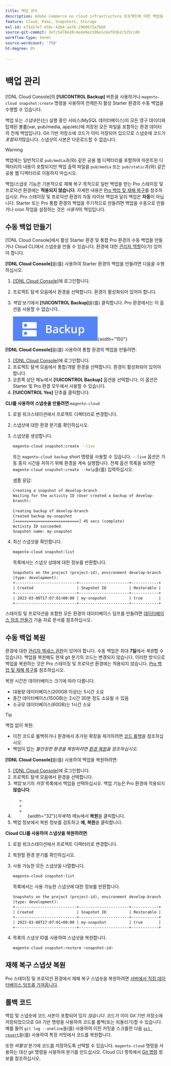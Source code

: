 ```yaml
---
title: 백업 관리
description: Adobe Commerce on cloud infrastructure 프로젝트에 대한 백업을 수동으로 만들고 복원하는 방법에 대해 알아봅니다.
feature: Cloud, Paas, Snapshots, Storage
exl-id: e73a57e7-e56c-42b4-aa7b-2960673a7b68
source-git-commit: 3efc5478428c4ede9e2106e1cbef8362c525ccd8
workflow-type: tm+mt
source-wordcount: '759'
ht-degree: 0%

---
```


# 백업 관리

[!DNL Cloud Console]의 **[!UICONTROL Backup]** 버튼을 사용하거나 `magento-cloud snapshot:create` 명령을 사용하여 언제든지 활성 Starter 환경의 수동 백업을 수행할 수 있습니다.

백업 또는 _스냅숏_&#x200B;은(는) 실행 중인 서비스(MySQL 데이터베이스)의 모든 영구 데이터와 탑재된 볼륨(var, pub/media, app/etc)에 저장된 모든 파일을 포함하는 환경 데이터의 전체 백업입니다. Git 기반 저장소에 코드가 이미 저장되어 있으므로 스냅숏에 코드가 _포함되지_&#x200B;않습니다. 스냅샷의 사본은 다운로드할 수 없습니다.

>[!WARNING]
>
>백업에는 일반적으로 `pub/media`과(와) 같은 공용 웹 디렉터리를 포함하여 마운트된 디렉터리의 내용이 포함되지만 백업 출력 파일을 `pub/media` 또는 `pub/static`과(와) 같은 공용 웹 디렉터리로 이동하지 마십시오.

백업/스냅숏 기능은 기본적으로 재해 복구 목적으로 일반 백업을 받는 Pro 스테이징 및 프로덕션 환경에는 **적용되지 않습니다**. 자세한 내용은 [Pro 백업 및 재해 복구](../architecture/pro-architecture.md#backup-and-disaster-recovery)를 참조하십시오. Pro 스테이징 및 프로덕션 환경의 자동 라이브 백업과 달리 백업은 **자동**&#x200B;이 아닙니다. Starter 또는 Pro 통합 환경의 백업을 주기적으로 만들려면 백업을 수동으로 만들거나 cron 작업을 설정하는 것은 _사용자_&#x200B;의 책임입니다.

## 수동 백업 만들기

[!DNL Cloud Console]에서 활성 Starter 환경 및 통합 Pro 환경의 수동 백업을 만들거나 Cloud CLI에서 스냅숏을 만들 수 있습니다. 환경에 대한 [관리자 역할](../project/user-access.md)이(가) 있어야 합니다.

**[!DNL Cloud Console]**&#x200B;을(를) 사용하여 Starter 환경의 백업을 만들려면 다음을 수행하십시오.

1. [[!DNL Cloud Console]](https://console.adobecommerce.com)에 로그인합니다.
1. 프로젝트 탐색 모음에서 환경을 선택합니다. 환경이 활성화되어 있어야 합니다.
1. _백업_ 보기에서 **[!UICONTROL Backup]**&#x200B;을(를) 클릭합니다. Pro 환경에서는 이 옵션을 사용할 수 없습니다.

   ![백업](../../assets/button-backup.png){width="150"}

**[!DNL Cloud Console]**&#x200B;을(를) 사용하여 통합 환경의 백업을 만들려면:

1. [[!DNL Cloud Console]](https://console.adobecommerce.com)에 로그인합니다.
1. 프로젝트 탐색 모음에서 통합/개발 환경을 선택합니다. 환경이 활성화되어 있어야 합니다.
1. 오른쪽 상단 메뉴에서 **[!UICONTROL Backup]** 옵션을 선택합니다. 이 옵션은 Starter 및 Pro 환경 모두에서 사용할 수 있습니다.
1. **[!UICONTROL Yes]** 단추를 클릭합니다.

**CLI를 사용하여 스냅숏을 만들려면**:`magento-cloud`

1. 로컬 워크스테이션에서 프로젝트 디렉터리로 변경합니다.
1. 스냅샷에 대한 환경 분기를 확인하십시오.
1. 스냅샷을 생성합니다.

   ```bash
   magento-cloud snapshot:create --live
   ```

   또는 `magento-cloud backup` short 명령을 사용할 수 있습니다. `--live` 옵션은 가동 중지 시간을 피하기 위해 환경을 계속 실행합니다. 전체 옵션 목록을 보려면 `magento-cloud snapshot:create --help`을(를) 입력하십시오.

   샘플 응답:

   ```
   Creating a snapshot of develop-branch
   Waiting for the activity ID (User created a backup of develop-branch):
   
   Creating backup of develop-branch
   Created backup my-snapshot
   [============================] 45 secs (complete)
   Activity ID succeeded
   Snapshot name: my-snapshot
   ```

1. 최신 스냅샷을 확인합니다.

   ```bash
   magento-cloud snapshot:list
   ```

   목록에서는 스냅샷 상태에 대한 정보를 반환합니다.

   ```
   Snapshots on the project (project-id), environment develop-branch (type: development):
   +---------------------------+----------------------+------------+
   | Created                   | Snapshot ID          | Restorable |
   +---------------------------+----------------------+------------+
   | 2023-03-08T17:07:01+00:00 | my-snapshot          | true       |
   +---------------------------+----------------------+------------+
   ```

스테이징 및 프로덕션을 포함한 모든 환경의 데이터베이스 덤프를 만들려면 [데이터베이스 덤프 만들기](https://experienceleague.adobe.com/ko/docs/commerce-knowledge-base/kb/how-to/create-database-dump-on-cloud) 기술 자료 문서를 참조하십시오.

## 수동 백업 복원

환경에 대한 [관리자 액세스 권한](../project/user-access.md)이 있어야 합니다. 수동 백업은 최대 **7일**&#x200B;에서 _복원_&#x200B;할 수 있습니다. 백업을 복원해도 현재 git 분기의 코드는 변경되지 않습니다. 이러한 방식으로 백업을 복원하는 것은 Pro 스테이징 및 프로덕션 환경에는 적용되지 않습니다. [Pro 백업 및 재해 복구](../architecture/pro-architecture.md#backup-and-disaster-recovery)를 참조하십시오.

복원 시간은 데이터베이스 크기에 따라 다릅니다.

- 대용량 데이터베이스(200GB 이상)는 5시간 소요
- 중간 데이터베이스(150GB)는 2시간 30분 정도 소요될 수 있음
- 소규모 데이터베이스(60GB)는 1시간 소요

>[!TIP]
>
>백업 없이 복원:
>
>- 이전 코드로 롤백하거나 환경에서 추가된 확장을 제거하려면 [코드 롤백](#roll-back-code)을 참조하십시오.
>- 백업이 없는 _불안정한 환경을 복원하려면 [환경 복원](../development/restore-environment.md)을 참조하십시오._

**[!DNL Cloud Console]**&#x200B;을(를) 사용하여 백업을 복원하려면:

1. [[!DNL Cloud Console]](https://console.adobecommerce.com)에 로그인합니다.
1. 프로젝트 탐색 모음에서 환경을 선택합니다.
1. _백업_ 보기의 _저장_ 목록에서 백업을 선택하십시오. 백업 기능은 Pro 환경에 적용되지 **않습니다**.
1. ![자세히](../../assets/icon-more.png){width="32"}(_자세히_) 메뉴에서 **복원**&#x200B;을 클릭합니다.
1. 백업 정보에서 복원 정보를 검토하고 **예, 복원**&#x200B;을 클릭합니다.

**Cloud CLI를 사용하여 스냅샷을 복원하려면**:

1. 로컬 워크스테이션에서 프로젝트 디렉터리로 변경합니다.
1. 복원할 환경 분기를 확인하십시오.
1. 사용 가능한 모든 스냅샷을 나열합니다.

   ```bash
   magento-cloud snapshot:list
   ```

   목록에서는 사용 가능한 스냅샷에 대한 정보를 반환합니다.

   ```
   Snapshots on the project (project-id), environment develop-branch (type: development):
   +---------------------------+----------------------+------------+
   | Created                   | Snapshot ID          | Restorable |
   +---------------------------+----------------------+------------+
   | 2023-03-08T17:07:01+00:00 | my-snapshot          | true       |
   +---------------------------+----------------------+------------+
   ```

1. 목록의 스냅샷 ID를 사용하여 스냅샷을 복원합니다.

   ```bash
   magento-cloud snapshot:restore <snapshot-id>
   ```

## 재해 복구 스냅샷 복원

Pro 스테이징 및 프로덕션 환경에서 재해 복구 스냅숏을 복원하려면 [서버에서 직접 데이터베이스 덤프를 가져옵니다](https://experienceleague.adobe.com/ko/docs/commerce-knowledge-base/kb/how-to/restore-a-db-snapshot-from-staging-or-production#meth3).

## 롤백 코드

백업 및 스냅숏에 코드 사본이 포함되어 있지 _않습니다_. 코드가 이미 Git 기반 저장소에 저장되었으므로 Git 기반 명령을 사용하여 코드를 롤백(또는 되돌리기)할 수 있습니다. 예를 들어 `git log --oneline`을(를) 사용하여 이전 커밋을 스크롤한 다음 [`git revert`](https://git-scm.com/docs/git-revert)을(를) 사용하여 특정 커밋에서 코드를 복원합니다.

또한 _비활성_ 분기에 코드를 저장하도록 선택할 수 있습니다. `magento-cloud` 명령을 사용하는 대신 git 명령을 사용하여 분기를 만드십시오. Cloud CLI 항목에서 [Git 명령](../dev-tools/cloud-cli-overview.md#git-commands) 정보를 참조하십시오.
